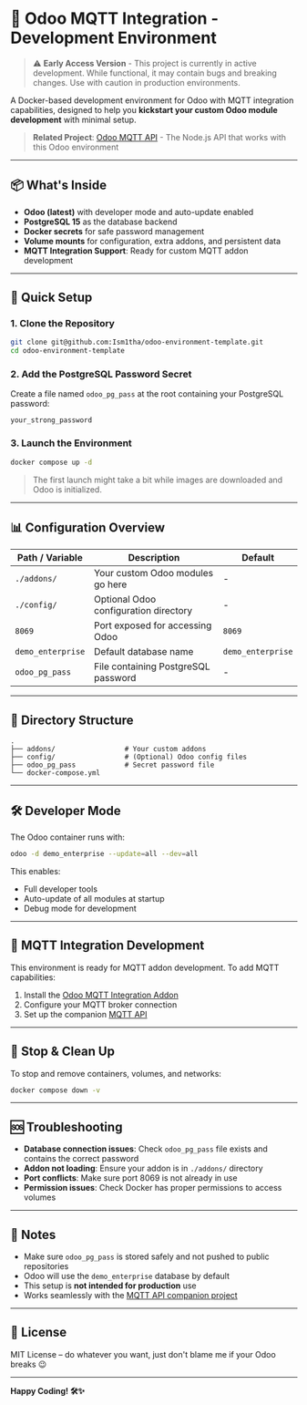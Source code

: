 # 🚀 Odoo MQTT Integration - Development Environment

> ⚠️ **Early Access Version** - This project is currently in active development. While functional, it may contain bugs and breaking changes. Use with caution in production environments.

A Docker-based development environment for Odoo with MQTT integration capabilities, designed to help you **kickstart your custom Odoo module development** with minimal setup.

> **Related Project**: [Odoo MQTT API](https://github.com/your-repo/odoo-mqtt-api) - The Node.js API that works with this Odoo environment

---

## 📦 What's Inside

- **Odoo (latest)** with developer mode and auto-update enabled
- **PostgreSQL 15** as the database backend
- **Docker secrets** for safe password management
- **Volume mounts** for configuration, extra addons, and persistent data
- **MQTT Integration Support**: Ready for custom MQTT addon development

---

## 🚀 Quick Setup

### 1. Clone the Repository

```bash
git clone git@github.com:Ism1tha/odoo-environment-template.git
cd odoo-environment-template
```

### 2. Add the PostgreSQL Password Secret

Create a file named `odoo_pg_pass` at the root containing your PostgreSQL password:

```
your_strong_password
```

### 3. Launch the Environment

```bash
docker compose up -d
```

> The first launch might take a bit while images are downloaded and Odoo is initialized.

---

## 📊 Configuration Overview

| Path / Variable   | Description                           | Default           |
| ----------------- | ------------------------------------- | ----------------- |
| `./addons/`       | Your custom Odoo modules go here      | -                 |
| `./config/`       | Optional Odoo configuration directory | -                 |
| `8069`            | Port exposed for accessing Odoo       | `8069`            |
| `demo_enterprise` | Default database name                 | `demo_enterprise` |
| `odoo_pg_pass`    | File containing PostgreSQL password   | -                 |

---

## 📂 Directory Structure

```
.
├── addons/                 # Your custom addons
├── config/                 # (Optional) Odoo config files
├── odoo_pg_pass            # Secret password file
└── docker-compose.yml
```

---

## 🛠️ Developer Mode

The Odoo container runs with:

```bash
odoo -d demo_enterprise --update=all --dev=all
```

This enables:

- Full developer tools
- Auto-update of all modules at startup
- Debug mode for development

---

## 🧪 MQTT Integration Development

This environment is ready for MQTT addon development. To add MQTT capabilities:

1. Install the [Odoo MQTT Integration Addon](https://github.com/Ism1tha/odoo-mqtt-addon)
2. Configure your MQTT broker connection
3. Set up the companion [MQTT API](https://github.com/your-repo/odoo-mqtt-api)

---

## 🧼 Stop & Clean Up

To stop and remove containers, volumes, and networks:

```bash
docker compose down -v
```

---

## 🆘 Troubleshooting

- **Database connection issues**: Check `odoo_pg_pass` file exists and contains the correct password
- **Addon not loading**: Ensure your addon is in `./addons/` directory
- **Port conflicts**: Make sure port 8069 is not already in use
- **Permission issues**: Check Docker has proper permissions to access volumes

---

## 📣 Notes

- Make sure `odoo_pg_pass` is stored safely and not pushed to public repositories
- Odoo will use the `demo_enterprise` database by default
- This setup is **not intended for production** use
- Works seamlessly with the [MQTT API companion project](https://github.com/your-repo/odoo-mqtt-api)

---

## 📄 License

MIT License – do whatever you want, just don't blame me if your Odoo breaks 😉

---

**Happy Coding! 🛠️✨**

